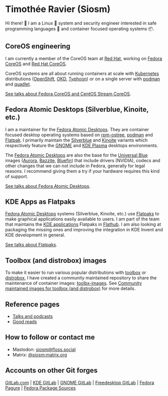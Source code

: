# Timothée Ravier (Siosm)

Hi there! 👋 I am a Linux 🐧 system and security engineer interested in safe
programming languages 🦀 and container focused operating systems 📦.

## CoreOS engineering

I am currently a member of the CoreOS team at [Red Hat], working on [Fedora
CoreOS] and [Red Hat CoreOS].

CoreOS systems are all about running containers at scale with [Kubernetes]
distributions ([OpenShift], [OKD], [Typhoon]) or on a single server with
[podman] and [quadlet].

[See talks about Fedora CoreOS and CentOS Stream CoreOS](talks.md#fedora-coreos-and-centos-stream-coreos).

## Fedora Atomic Desktops (Silverblue, Kinoite, etc.)

I am a maintainer for the [Fedora Atomic Desktops]. They are container focused
desktop operating systems based on [rpm-ostree], [podman] and [Flatpak]. I
primarily maintain the [Silverblue] and [Kinoite] variants which respectively
feature the [GNOME] and [KDE Plasma] desktops environments.

The [Fedora Atomic Desktops] are also the base for the [Universal Blue] images
([Aurora], [Bazzite], [Bluefin]) that include drivers (NVIDIA), codecs and
other changes that we can not include in Fedora, generally for legal reasons. I
recommend giving them a try if your hardware requires this kind of support.

[See talks about Fedora Atomic Desktops](talks.md#fedora-atomic-desktops-and-flatpaks).

## KDE Apps as Flatpaks

[Fedora Atomic Desktops] systems (Silverblue, Kinoite, etc.) use
[Flatpaks][Flatpak] to make graphical applications easily available to users. I
am part of the team that maintains the [KDE applications] Flatpaks in
[Flathub]. I am also looking at packaging the missing ones and improving the
integration in KDE Invent and KDE development in general.

[See talks about Flatpaks](talks.md#fedora-atomic-desktops-and-flatpaks).

## Toolbox (and distrobox) images

To make it easier to run various popular distributions with [toolbox] or
[distrobox], I have created a community maintained repository to share the
maintenance of container images:
[toolbx-images](https://github.com/toolbx-images/images). See [Community
maintained images for toolbox (and
distrobox)](https://tim.siosm.fr/blog/2022/12/05/toolbx-community-images/) for
more details.

## Reference pages

- [Talks and podcasts](talks.md)
- [Good reads](goodreads.md)

## How to follow or contact me

- Mastodon: [siosm@floss.social](https://floss.social/@siosm)
- Matrix: [@siosm:matrix.org](https://matrix.to/#/@siosm:matrix.org)

## Accounts on other Git forges

[GitLab.com](https://gitlab.com/Siosm) |
[KDE GitLab](https://invent.kde.org/ravier) |
[GNOME GitLab](https://gitlab.gnome.org/travier) |
[Freedesktop GitLab](https://gitlab.freedesktop.org/travier) |
[Fedora Pagure](https://pagure.io/user/siosm) |
[Fedora Package Sources](https://src.fedoraproject.org/user/siosm)

[Red Hat]: https://www.redhat.com
[Fedora CoreOS]: https://getfedora.org/en/coreos
[Red Hat CoreOS]: https://docs.openshift.com/container-platform/4.13/architecture/architecture-rhcos.html
[Kubernetes]: https://kubernetes.io
[OpenShift]: https://www.openshift.com
[OKD]: https://www.okd.io
[Typhoon]: https://typhoon.psdn.io
[podman]: https://podman.io
[quadlet]: https://docs.podman.io/en/latest/markdown/podman-systemd.unit.5.html
[Fedora Atomic Desktops]: https://fedoraproject.org/atomic-desktops/
[rpm-ostree]: https://coreos.github.io/rpm-ostree/
[Flatpak]: https://flatpak.org
[Silverblue]: https://fedoraproject.org/atomic-desktops/silverblue/
[Kinoite]: https://fedoraproject.org/atomic-desktops/kinoite/
[GNOME]: https://www.gnome.org
[KDE Plasma]: https://kde.org
[Universal Blue]: https://universal-blue.org/
[Aurora]: https://universal-blue.org/
[Bazzite]: https://bazzite.gg/
[Bluefin]: https://projectbluefin.io/
[KinoiteNightly]: https://tim.siosm.fr/blog/2023/01/20/introducing-kinoite-nightly-beta/
[KDE Applications]: https://kde.org/applications
[Flathub]: https://flathub.org/home
[toolbox]: https://github.com/coreos/toolbox
[distrobox]: https://github.com/89luca89/distrobox
